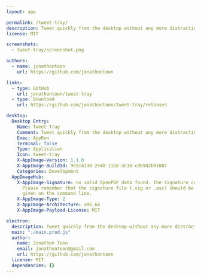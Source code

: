 ```yaml
---
layout: app

permalink: /tweet-tray/
description: Tweet quickly from the desktop without any more distractions.
license: MIT

screenshots:
  - tweet-tray/screenshot.png

authors:
  - name: jonathontoon
    url: https://github.com/jonathontoon

links:
  - type: GitHub
    url: jonathontoon/tweet-tray
  - type: Download
    url: https://github.com/jonathontoon/tweet-tray/releases

desktop:
  Desktop Entry:
    Name: Tweet Tray
    Comment: Tweet quickly from the desktop without any more distractions.
    Exec: AppRun
    Terminal: false
    Type: Application
    Icon: tweet-tray
    X-AppImage-Version: 1.1.0
    X-AppImage-BuildId: 9e514130-2e40-11a8-3c18-cd69d2b01007
    Categories: Development
  AppImageHub:
    X-AppImage-Signature: no valid OpenPGP data found. the signature could not be verified.
      Please remember that the signature file (.sig or .asc) should be the first file
      given on the command line.
    X-AppImage-Type: 2
    X-AppImage-Architecture: x86_64
    X-AppImage-Payload-License: MIT

electron:
  description: Tweet quickly from the desktop without any more distractions.
  main: "./main.prod.js"
  author:
    name: Jonathon Toon
    email: jonathontoon@gmail.com
    url: https://github.com/jonathontoon
  license: MIT
  dependencies: {}
---
```

